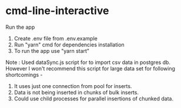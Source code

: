 # cmd-line-interactive

Run the app

1. Create .env file from .env.example
2. Run "yarn" cmd for dependencies installation
3. To run the app use "yarn start"


Note : Used dataSync.js script for to import csv data in postgres db. However I won't recommend this script for large data set for following shortcomings - 

1. It uses just one connection from pool for inserts.
2. Data is not being inserted in chunks of bulk inserts.
3. Could use child processes for parallel insertions of chunked data.